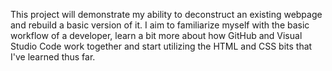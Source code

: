 This project will demonstrate my ability to deconstruct an existing webpage and rebuild a basic version of it. I aim to familiarize myself with the basic workflow of a developer, learn a bit more about how GitHub and Visual Studio Code work together and start utilizing the HTML and CSS bits that I've learned thus far. 